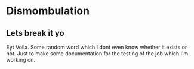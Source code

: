 # Dismombulation

## Lets break it yo

Eyt Voila. Some random word which I dont even know whether it exists or not. Just to make some documentation for the testing of the job which I'm working on.
